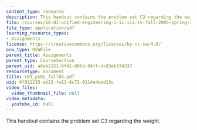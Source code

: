 ```yaml
---
content_type: resource
description: This handout contains the problem set C3 regarding the weight.
file: /courses/16-01-unified-engineering-i-ii-iii-iv-fall-2005-spring-2006/9f012235eb23fe110c720114e4eed13c_c03_ps02_fall03.pdf
file_type: application/pdf
learning_resource_types:
- Assignments
license: https://creativecommons.org/licenses/by-nc-sa/4.0/
ocw_type: OCWFile
parent_title: Assignments
parent_type: CourseSection
parent_uid: a6eb2151-6f41-806d-94ff-dc83eb5f4337
resourcetype: Document
title: c03_ps02_fall03.pdf
uid: 9f012235-eb23-fe11-0c72-0114e4eed13c
video_files:
  video_thumbnail_file: null
video_metadata:
  youtube_id: null
---
```

This handout contains the problem set C3 regarding the weight.